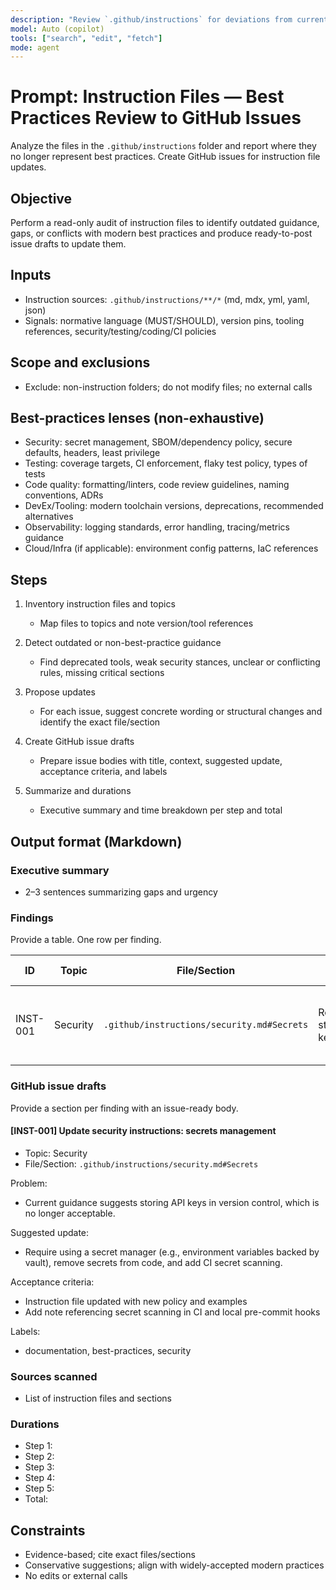 ```yaml
---
description: "Review `.github/instructions` for deviations from current best practices and generate GitHub issue drafts to update them"
model: Auto (copilot)
tools: ["search", "edit", "fetch"]
mode: agent
---
```


# Prompt: Instruction Files — Best Practices Review to GitHub Issues

Analyze the files in the `.github/instructions` folder and report where they no longer represent best practices. Create GitHub issues for instruction file updates.

## Objective

Perform a read-only audit of instruction files to identify outdated guidance, gaps, or conflicts with modern best practices and produce ready-to-post issue drafts to update them.

## Inputs

- Instruction sources: `.github/instructions/**/*` (md, mdx, yml, yaml, json)
- Signals: normative language (MUST/SHOULD), version pins, tooling references, security/testing/coding/CI policies

## Scope and exclusions

- Exclude: non-instruction folders; do not modify files; no external calls

## Best-practices lenses (non-exhaustive)

- Security: secret management, SBOM/dependency policy, secure defaults, headers, least privilege
- Testing: coverage targets, CI enforcement, flaky test policy, types of tests
- Code quality: formatting/linters, code review guidelines, naming conventions, ADRs
- DevEx/Tooling: modern toolchain versions, deprecations, recommended alternatives
- Observability: logging standards, error handling, tracing/metrics guidance
- Cloud/Infra (if applicable): environment config patterns, IaC references

## Steps

1. Inventory instruction files and topics

   - Map files to topics and note version/tool references

2. Detect outdated or non-best-practice guidance

   - Find deprecated tools, weak security stances, unclear or conflicting rules, missing critical sections

3. Propose updates

   - For each issue, suggest concrete wording or structural changes and identify the exact file/section

4. Create GitHub issue drafts

   - Prepare issue bodies with title, context, suggested update, acceptance criteria, and labels

5. Summarize and durations
   - Executive summary and time breakdown per step and total

## Output format (Markdown)

### Executive summary

- 2–3 sentences summarizing gaps and urgency

### Findings

Provide a table. One row per finding.

| ID       | Topic    | File/Section                               | Finding                             | Impact | Suggested update                                  |
| -------- | -------- | ------------------------------------------ | ----------------------------------- | ------ | ------------------------------------------------- |
| INST-001 | Security | `.github/instructions/security.md#Secrets` | Recommends storing API keys in repo | High   | Mandate secret manager and pre-commit/CI scanning |

### GitHub issue drafts

Provide a section per finding with an issue-ready body.

#### [INST-001] Update security instructions: secrets management

- Topic: Security
- File/Section: `.github/instructions/security.md#Secrets`

Problem:

- Current guidance suggests storing API keys in version control, which is no longer acceptable.

Suggested update:

- Require using a secret manager (e.g., environment variables backed by vault), remove secrets from code, and add CI secret scanning.

Acceptance criteria:

- Instruction file updated with new policy and examples
- Add note referencing secret scanning in CI and local pre-commit hooks

Labels:

- documentation, best-practices, security

### Sources scanned

- List of instruction files and sections

### Durations

- Step 1: <duration>
- Step 2: <duration>
- Step 3: <duration>
- Step 4: <duration>
- Step 5: <duration>
- Total: <duration>

## Constraints

- Evidence-based; cite exact files/sections
- Conservative suggestions; align with widely-accepted modern practices
- No edits or external calls

